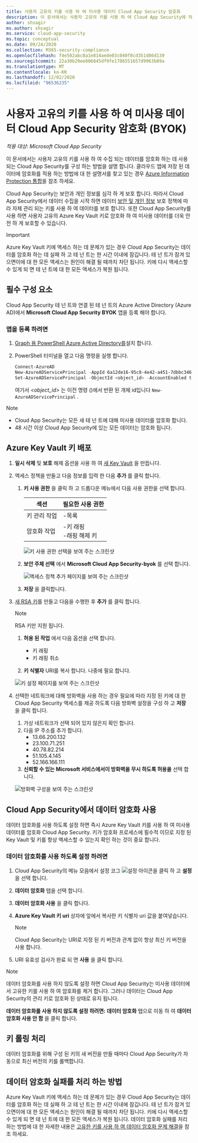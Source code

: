 ```yaml
---
title: 사용자 고유의 키를 사용 하 여 미사용 데이터 Cloud App Security 암호화
description: 이 문서에서는 사용자 고유의 키를 사용 하 여 Cloud App Security에 저장 된 미사용 데이터를 암호화 하는 지침을 제공 합니다.
author: shsagir
ms.author: shsagir
ms.service: cloud-app-security
ms.topic: conceptual
ms.date: 09/24/2020
ms.collection: M365-security-compliance
ms.openlocfilehash: f4e502abc8a1e814aede03c040f0cd351d86d139
ms.sourcegitcommit: 22a30b29ee806845df9fe1786551657d9963b89a
ms.translationtype: MT
ms.contentlocale: ko-KR
ms.lasthandoff: 12/02/2020
ms.locfileid: "96536235"
---
```

# <a name="encrypt-cloud-app-security-data-at-rest-with-your-own-key-byok"></a>사용자 고유의 키를 사용 하 여 미사용 데이터 Cloud App Security 암호화 (BYOK)

*적용 대상: Microsoft Cloud App Security*

이 문서에서는 사용자 고유의 키를 사용 하 여 수집 되는 데이터를 암호화 하는 데 사용 되는 Cloud App Security를 구성 하는 방법을 설명 합니다. 클라우드 앱에 저장 된 데이터에 암호화를 적용 하는 방법에 대 한 설명서를 찾고 있는 경우 [Azure Information Protection 통합](/cloud-app-security/azip-integration)을 참조 하세요.

Cloud App Security는 보안과 개인 정보를 심각 하 게 보호 합니다. 따라서 Cloud App Security에서 데이터 수집을 시작 하면 데이터 [보안 및 개인 정보](/cloud-app-security/cas-compliance-trust) 보호 정책에 따라 자체 관리 되는 키를 사용 하 여 데이터를 보호 합니다. 또한 Cloud App Security를 사용 하면 사용자 고유의 Azure Key Vault 키로 암호화 하 여 미사용 데이터를 더욱 안전 하 게 보호할 수 있습니다.

> [!IMPORTANT]
> Azure Key Vault 키에 액세스 하는 데 문제가 있는 경우 Cloud App Security는 데이터를 암호화 하는 데 실패 하 고 테 넌 트는 한 시간 이내에 잠깁니다. 테 넌 트가 잠겨 있으면이에 대 한 모든 액세스는 원인이 해결 될 때까지 차단 됩니다. 키에 다시 액세스할 수 있게 되 면 테 넌 트에 대 한 모든 액세스가 복원 됩니다.

## <a name="prerequisites"></a>필수 구성 요소

Cloud App Security 테 넌 트와 연결 된 테 넌 트의 Azure Active Directory (Azure AD)에서 **Microsoft Cloud App Security BYOK** 앱을 등록 해야 합니다.

### <a name="to-register-the-app"></a>앱을 등록 하려면

1. [Graph 용 PowerShell Azure Active Directory를](/powershell/azure/active-directory/install-adv2)설치 합니다.

1. PowerShell 터미널을 열고 다음 명령을 실행 합니다.

    ``` Powershell
    Connect-AzureAD
    New-AzureADServicePrincipal -AppId 6a12de16-95c8-4e42-a451-7dbbc34634cd
    Set-AzureADServicePrincipal -ObjectId <object_id> -AccountEnabled true
    ```

    여기서 *<object_id>* 는 이전 명령 ()에서 반환 된 개체 id입니다 `New-AzureADServicePrincipal` .

> [!NOTE]
>
> - Cloud App Security는 모든 새 테 넌 트에 대해 미사용 데이터를 암호화 합니다.
> - 48 시간 이상 Cloud App Security에 있는 모든 데이터는 암호화 됩니다.

## <a name="deploy-your-azure-key-vault-key"></a>Azure Key Vault 키 배포

1. **일시 삭제** 및 **보호** 해제 옵션을 사용 하 여 [새 Key Vault](/azure-stack/user/azure-stack-key-vault-manage-portal#create-a-key-vault) 을 만듭니다.

1. 액세스 정책을 만들고 다음 정보를 입력 한 다음 **추가** 를 클릭 합니다.
    1. **키 사용 권한** 을 클릭 하 고 드롭다운 메뉴에서 다음 사용 권한을 선택 합니다.

        | 섹션 | 필요한 사용 권한 |
        | --- | --- |
        | 키 관리 작업 | -목록 |
        | 암호화 작업 | -키 래핑<br />-래핑 해제 키 |

        ![키 사용 권한 선택을 보여 주는 스크린샷](media/cloud-app-security-byok/byok-kv-access-policy-key-perms.PNG)

    2. **보안 주체 선택** 에서 **Microsoft Cloud App Security-byok** 를 선택 합니다.

        ![액세스 정책 추가 페이지를 보여 주는 스크린샷](media/cloud-app-security-byok/byok-kv-add-access-policy.PNG)

    3. **저장** 을 클릭합니다.

1. [새 RSA 키](/azure-stack/user/azure-stack-key-vault-manage-portal#create-a-key)를 만들고 다음을 수행한 후 **추가** 를 클릭 합니다.

    > [!NOTE]
    > RSA 키만 지원 됩니다.

    1. **허용 된 작업** 에서 다음 옵션을 선택 합니다.

        - 키 래핑
        - 키 래핑 취소

    2. **키 식별자** URI를 복사 합니다. 나중에 필요 합니다.

    ![키 설정 페이지를 보여 주는 스크린샷](media/cloud-app-security-byok/byok-kv-key-perms.PNG)

1. 선택한 네트워크에 대해 방화벽을 사용 하는 경우 필요에 따라 지정 된 키에 대 한 Cloud App Security 액세스를 제공 하도록 다음 방화벽 설정을 구성 하 고 **저장** 을 클릭 합니다.
    1. 가상 네트워크가 선택 되어 있지 않은지 확인 합니다.
    1. 다음 IP 주소를 추가 합니다.
        - 13.66.200.132
        - 23.100.71.251
        - 40.78.82.214
        - 51.105.4.145
        - 52.166.166.111
    1. **신뢰할 수 있는 Microsoft 서비스에서이 방화벽을 무시 하도록 허용을** 선택 합니다.

    ![방화벽 구성을 보여 주는 스크린샷](media/cloud-app-security-byok/byok-kv-firewall.PNG)

## <a name="enable-data-encryption-in-cloud-app-security"></a>Cloud App Security에서 데이터 암호화 사용

데이터 암호화를 사용 하도록 설정 하면 즉시 Azure Key Vault 키를 사용 하 여 미사용 데이터를 암호화 Cloud App Security. 키가 암호화 프로세스에 필수적 이므로 지정 된 Key Vault 및 키를 항상 액세스할 수 있는지 확인 하는 것이 중요 합니다.

### <a name="to-enable-data-encryption"></a>데이터 암호화를 사용 하도록 설정 하려면

1. Cloud App Security의 메뉴 모음에서 설정 코그 ![ 설정 아이콘을 클릭 ](media/cloud-app-security-byok/byok-kv-settings-icon.png) 하 고 **설정** 을 선택 합니다.

1. **데이터 암호화** 탭을 선택 합니다.

1. **데이터 암호화 사용** 을 클릭 합니다.

1. **Azure Key Vault 키 uri** 상자에 앞에서 복사한 키 식별자 uri 값을 붙여넣습니다.

    > [!NOTE]
    > Cloud App Security는 URI로 지정 된 키 버전과 관계 없이 항상 최신 키 버전을 사용 합니다.

1. URI 유효성 검사가 완료 되 면 **사용** 을 클릭 합니다.

> [!NOTE]
> 데이터 암호화를 사용 하지 않도록 설정 하면 Cloud App Security는 미사용 데이터에서 고유한 키를 사용 하 여 암호화를 제거 합니다. 그러나 데이터는 Cloud App Security의 관리 키로 암호화 된 상태로 유지 됩니다.
>
> **데이터 암호화를 사용 하지 않도록 설정 하려면:** **데이터 암호화** 탭으로 이동 하 여 **데이터 암호화 사용 안 함** 을 클릭 합니다.

## <a name="key-roll-handling"></a>키 롤링 처리

데이터 암호화를 위해 구성 된 키의 새 버전을 만들 때마다 Cloud App Security가 자동으로 최신 버전의 키를 롤백합니다.

## <a name="how-to-handle-data-encryption-failures"></a>데이터 암호화 실패를 처리 하는 방법

Azure Key Vault 키에 액세스 하는 데 문제가 있는 경우 Cloud App Security는 데이터를 암호화 하는 데 실패 하 고 테 넌 트는 한 시간 이내에 잠깁니다. 테 넌 트가 잠겨 있으면이에 대 한 모든 액세스는 원인이 해결 될 때까지 차단 됩니다. 키에 다시 액세스할 수 있게 되 면 테 넌 트에 대 한 모든 액세스가 복원 됩니다. 데이터 암호화 실패를 처리 하는 방법에 대 한 자세한 내용은 [고유한 키를 사용 하 여 데이터 암호화 문제 해결](ems-cloud-app-security-govt-service-byok-troubleshoot.md)을 참조 하세요.
